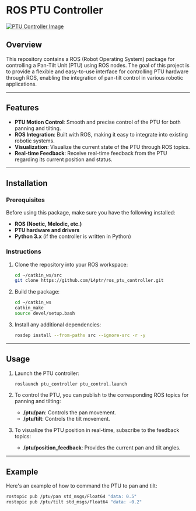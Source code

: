 # ROS PTU Controller

[![PTU Controller Image](image/ptu_setup.png)](image/ptu_setup.png)

## Overview

This repository contains a ROS (Robot Operating System) package for controlling a Pan-Tilt Unit (PTU) using ROS nodes. The goal of this project is to provide a flexible and easy-to-use interface for controlling PTU hardware through ROS, enabling the integration of pan-tilt control in various robotic applications.

---

## Features

- **PTU Motion Control**: Smooth and precise control of the PTU for both panning and tilting.
- **ROS Integration**: Built with ROS, making it easy to integrate into existing robotic systems.
- **Visualization**: Visualize the current state of the PTU through ROS topics.
- **Real-time Feedback**: Receive real-time feedback from the PTU regarding its current position and status.

---

## Installation

### Prerequisites

Before using this package, make sure you have the following installed:

- **ROS (Noetic, Melodic, etc.)**
- **PTU hardware and drivers**
- **Python 3.x** (if the controller is written in Python)

### Instructions

1. Clone the repository into your ROS workspace:

    ```bash
    cd ~/catkin_ws/src
    git clone https://github.com/L4ptr/ros_ptu_controller.git
    ```

2. Build the package:

    ```bash
    cd ~/catkin_ws
    catkin_make
    source devel/setup.bash
    ```

3. Install any additional dependencies:

    ```bash
    rosdep install --from-paths src --ignore-src -r -y
    ```

---

## Usage

1. Launch the PTU controller:

    ```bash
    roslaunch ptu_controller ptu_control.launch
    ```

2. To control the PTU, you can publish to the corresponding ROS topics for panning and tilting:

    - **/ptu/pan**: Controls the pan movement.
    - **/ptu/tilt**: Controls the tilt movement.

3. To visualize the PTU position in real-time, subscribe to the feedback topics:

    - **/ptu/position_feedback**: Provides the current pan and tilt angles.

---

## Example

Here's an example of how to command the PTU to pan and tilt:

```bash
rostopic pub /ptu/pan std_msgs/Float64 "data: 0.5"
rostopic pub /ptu/tilt std_msgs/Float64 "data: -0.2"
